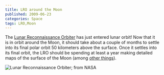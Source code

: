```yaml
---
title: LRO around the Moon
published: 2009-06-23
categories: Space
tags: LRO,Moon
---
```


The <a href="https://lunar.gsfc.nasa.gov/">Lunar Reconnaissance Orbiter</a> has just
entered lunar orbit!  Now that it is in orbit around the Moon, it should take about a
couple of months to settle into its final polar orbit 50 kilometers above the surface.
Once it settles into its final orbit, the LRO should be spending at least a year making
detailed maps of the surface of the Moon (among <a
href="https://lunar.gsfc.nasa.gov/about.html">other things</a>).

![Lunar Reconnaissance Orbiter; from [NASA](https://lunar.gsfc.nasa.gov/spacecraftillustrations.html)](orbiter.jpg)
